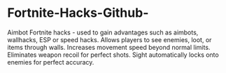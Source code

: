 # Fortnite-Hacks-Github-
Aimbot Fortnite hacks - used to gain advantages such as aimbots, wallhacks, ESP or speed hacks. Allows players to see enemies, loot, or items through walls. Increases movement speed beyond normal limits. Eliminates weapon recoil for perfect shots. Sight automatically locks onto enemies for perfect accuracy.
